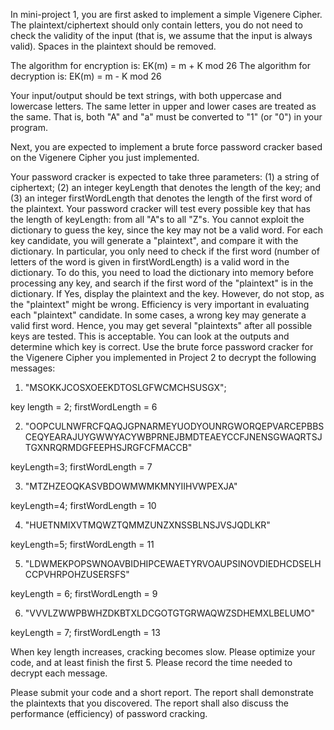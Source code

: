 In mini-project 1, you are first asked to implement a simple Vigenere Cipher. The plaintext/ciphertext should only contain letters, you do not need to check the validity of the input (that is, we assume that the input is always valid). Spaces in the plaintext should be removed. 

The algorithm for encryption is: EK(m) = m + K mod 26
The algorithm for decryption is: EK(m) = m - K mod 26

Your input/output should be text strings, with both uppercase and lowercase letters. The same letter in upper and lower cases are treated as the same. That is, both "A" and "a" must be converted to "1" (or "0") in your program.

Next, you are expected to implement a brute force password cracker based on the Vigenere Cipher you just implemented.

Your password cracker is expected to take three parameters: (1) a string of ciphertext; (2) an integer keyLength that denotes the length of the key; and (3) an integer firstWordLength that denotes the length of the first word of the plaintext.
Your password cracker will test every possible key that has the length of keyLength: from all "A"s to all "Z"s. You cannot exploit the dictionary to guess the key, since the key may not be a valid word.
For each key candidate, you will generate a "plaintext", and compare it with the dictionary. In particular, you only need to check if the first word (number of letters of the word is given in firstWordLength) is a valid word in the dictionary. To do this, you need to load the dictionary into memory before processing any key, and search if the first word of the "plaintext" is in the dictionary. If Yes, display the plaintext and the key. However, do not stop, as the "plaintext" might be wrong.
Efficiency is very important in evaluating each "plaintext" candidate.
In some cases, a wrong key may generate a valid first word. Hence, you may get several "plaintexts" after all possible keys are tested. This is acceptable. You can look at the outputs and determine which key is correct.
Use the brute force password cracker for the Vigenere Cipher you implemented in  Project 2 to decrypt the following messages:

1. "MSOKKJCOSXOEEKDTOSLGFWCMCHSUSGX"; 

key length = 2; firstWordLength = 6

2. "OOPCULNWFRCFQAQJGPNARMEYUODYOUNRGWORQEPVARCEPBBSCEQYEARAJUYGWWYACYWBPRNEJBMDTEAEYCCFJNENSGWAQRTSJTGXNRQRMDGFEEPHSJRGFCFMACCB"

keyLength=3; firstWordLength = 7

3. "MTZHZEOQKASVBDOWMWMKMNYIIHVWPEXJA"

keyLength=4; firstWordLength = 10

4. "HUETNMIXVTMQWZTQMMZUNZXNSSBLNSJVSJQDLKR"

keyLength=5; firstWordLength = 11

5. "LDWMEKPOPSWNOAVBIDHIPCEWAETYRVOAUPSINOVDIEDHCDSELHCCPVHRPOHZUSERSFS"

keyLength = 6; firstWordLength = 9

6. "VVVLZWWPBWHZDKBTXLDCGOTGTGRWAQWZSDHEMXLBELUMO"

keyLength = 7; firstWordLength = 13

When key length increases, cracking becomes slow. Please optimize your code, and at least finish the first 5. Please record the time needed to decrypt each message.

Please submit your code and a short report. The report shall demonstrate the plaintexts that you discovered. The report shall also discuss the performance (efficiency) of password cracking.